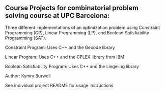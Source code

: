 ##  Course Projects for combinatorial problem solving course at UPC Barcelona: 

Three different implementations of an optimization problem using Constraint Programming (CP), Linear Programming (LP), and Boolean Satisfiability Programming (SAT).

Constraint Program:
Uses C++ and the Gecode library

Linear Program:
Uses C++ and the CPLEX library from IBM

Boolean Satisfiability Program:
Uses C++ and the Lingeling library

Author: Kymry Burwell

See individual project README for usage instructions

